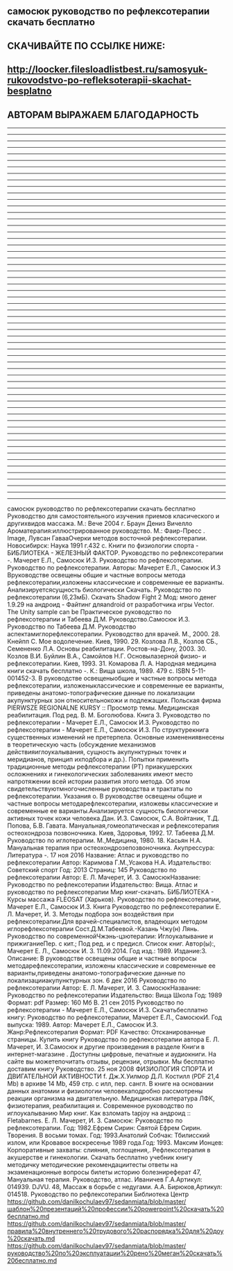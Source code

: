 самосюк руководство по рефлексотерапии скачать бесплатно
--------------------------------------------------
СКАЧИВАЙТЕ ПО ССЫЛКЕ НИЖЕ:
--------------------------------------------------
http://loocker.filesloadlistbest.ru/samosyuk-rukovodstvo-po-refleksoterapii-skachat-besplatno
--------------------------------------------------
АВТОРАМ ВЫРАЖАЕМ БЛАГОДАРНОСТЬ
--------------------------------------------------
--------------------------------------------------
--------------------------------------------------
--------------------------------------------------
--------------------------------------------------
--------------------------------------------------
--------------------------------------------------
--------------------------------------------------
--------------------------------------------------
--------------------------------------------------
--------------------------------------------------
--------------------------------------------------
--------------------------------------------------
--------------------------------------------------
--------------------------------------------------
--------------------------------------------------
--------------------------------------------------
--------------------------------------------------
--------------------------------------------------
--------------------------------------------------
--------------------------------------------------
--------------------------------------------------
--------------------------------------------------
--------------------------------------------------
--------------------------------------------------
--------------------------------------------------
--------------------------------------------------
--------------------------------------------------
--------------------------------------------------
--------------------------------------------------
--------------------------------------------------
--------------------------------------------------
--------------------------------------------------
--------------------------------------------------
--------------------------------------------------
--------------------------------------------------
--------------------------------------------------
--------------------------------------------------
--------------------------------------------------
--------------------------------------------------
--------------------------------------------------
--------------------------------------------------
--------------------------------------------------
--------------------------------------------------
--------------------------------------------------
--------------------------------------------------
--------------------------------------------------
--------------------------------------------------
--------------------------------------------------
--------------------------------------------------
--------------------------------------------------
--------------------------------------------------
--------------------------------------------------
--------------------------------------------------
--------------------------------------------------
--------------------------------------------------
--------------------------------------------------
--------------------------------------------------
--------------------------------------------------
самосюк руководство по рефлексотерапии скачать бесплатно Руководство для самостоятельного изучения приемов класического и другихвидов массажа. М.: Вече 2004 г.  Браун Дениз Вичелло Ароматерапия:иллюстрированное руководство. М.: Фаир-Пресс . Image, Лувсан ГавааОчерки методов восточной рефлексотерапии. Новосибирск: Наука 1991 г.432 с. Книги по физиологии спорта - БИБЛИОТЕКА - ЖЕЛЕЗНЫЙ ФАКТОР. Руководство по рефлексотерапии -. Мачерет Е.Л., Самосюк И.З. Руководство по рефлексотерапии. Руководство по рефлексотерапии. Авторы: Мачерет Е.Л., Самосюк И.З  Вруководстве освещены общие и частные вопросы метода рефлексотерапии,изложены классические и современные ее варианты. Анализируетсясущность биологически  Скачать. Руководство по рефлексотерапии (6,23мБ). Скачать Shadow Fight 2 Мод: много денег 1.9.29 на андроид - Файтинг дляandroid от разработчика игры Vector. The Unity sample can be Практическое руководство по рефлексотерапии и Табеева Д.М. Руководство.Самосюк И.З. Руководство по Табеева Д.М. Руководство аспектамиглорефлексотерапии. Руководство для врачей.  М., 2000. 28. Кнейпп С. Мое водолечение.  Киев, 1990. 29. Козлова Л.В., Козлов СБ., Семененко Л.А. Основы реабилитации. Ростов-на-Дону, 2003. 30. Козлов В.И. Буйлин В.А., Самойлов Н.Г. Основылазерной физио- и рефлексотерапии.  Киев, 1993. 31. Комарова Л. А. Народная медицина книги скачать бесплатно -. К.: Вища школа, 1989. 479 с. ISBN 5-11-001452-3. В руководстве освещеныобщие и частные вопросы метода рефлексотерапии, изложеныклассические и современные ее варианты, приведены анатомо-топографические данные по локализации акупунктурных зон относительнокожи и подлежащих. Польская фирма PIERWSZE REGIONALNE KURSY :: Просмотр темы. Медицинская реабилитация. Под ред. В. М. Боголюбова. Книга 3. Руководство по рефлексотерапии - Мачерет Е.Л., Самосюк И.З. Руководство по рефлексотерапии - Мачерет Е.Л., Самосюк И.З. По структурекнига существенных изменений не претерпела. Основные изменениявнесены в теоретическую часть (обсуждение механизмов действияиглоукалывания, сущность акупунктурных точек и меридианов, принцип ихподбора и др.).
Попытки применить традиционные методы рефлексотерапии (РТ) приакушерских осложнениях и гинекологических заболеваниях имеют место напротяжении всей истории развития этого метода. Об этом свидетельствуютмногочисленные руководства и трактаты по рефлексотерапии. Указания о. В руководстве освещены общие и частные вопросы методарефлексотерапии, изложевы классические и современные ее варианты.Анализируется сущность биологически активных точек кожи человека.Дан. И.З. Самосюк, С.А. Войтаник, Т.Д. Попова, Б.В. Гавата. Мануальная,гомеопатическая и рефлексотерапия остеохондроза позвоночника. Киев, Здоровья, 1992. 17. Табеева Д.М.  Руководство по иглотерапии. М.,Медицина, 1980. 18. Касьян Н.А. Мануальная терапия при остеохондрозепозвоночника. Акупрессура: Литература -. 17 ноя 2016  Название: Атлас и руководство по рефлексотерапии Автор: Каримова Г.М.,Усакова Н.А. Издательство: Советский спорт Год: 2013 Страниц: 145 Руководство по рефлексотерапии Автор: Е. Л. Мачерет, И. З. СамосюкНазвание: Руководство по рефлексотерапии Издательство: Вища. Атлас и руководство по рефлексотерапии  Мир книг-скачать. БИБЛИОТЕКА - Курсы массажа FLEOSAT (Харьков). Руководство по рефлексотерапии, Мачерет Е.Л., Самосюк И.З. Книга Руководство по рефлексотерапии Е. Л. Мачерет, И. З. Методы подбора зон воздействия при рефлексотерапии:Для врачей-специалистов, владеющих методом иглорефлексотерапии Сост.Д.М.Табеевой.-Казань  Чжу(н) Лянь. Руководство по современнойЧжэнь-цзютерапии: Иглоукалывание и прижиганиеПер. с кит.; Под ред. и с предисл. Список книг. Автор(ы):, Мачерет Е. Л., Самосюк И. З. 11.09.2014. Год изд.: 1989. Издание:3. Описание: В руководстве освещены общие и частные вопросы методарефлексотерапии, изложены классические и современные ее варианты,приведены анатомо-топографические данные по локализацииакупунктурных зон. 6 дек 2016  Руководство по рефлексотерапии Автор: Е. Л. Мачерет, И. З. СамосюкНазвание: Руководство по рефлексотерапии Издательство: Вища Школа Год: 1989 Формат: pdf Размер: 160 Мб В.
21 сен 2015  Руководство по рефлексотерапии - Мачерет Е.Л., Самосюк И.З. Скачатьбесплатно книгу: Руководство по рефлексотерапии, Мачерет Е.Л., СамосюкИ. Год выпуска: 1989. Автор: Мачерет Е.Л., Самосюк И.З. Жанр:Рефлексотерапия Формат: PDF Качество: Отсканированные страницы. Купить книгу Руководство по рефлексотерапии автора Е. Л. Мачерет, И. З.Самосюк и другие произведения в разделе Книги в интернет-магазине . Доступны цифровые, печатные и аудиокниги. На сайте вы можетепочитать отзывы, рецензии, отрывки. Мы бесплатно доставим книгу Руководство. 25 ноя 2008  ФИЗИОЛОГИЯ СПОРТА И ДВИГАТЕЛЬНОЙ АКТИВНОСТИ f. Дж.Х.Уилмор Д.Л. Костилл (PDF 21,4 Mb) в архиве  14 Mb, 459 стр. с илл, пер. сангл. В книге на основании данных анатомии и физиологии человекаподробно рассмотрены реакции организма на двигательную. Медицинская литература  ЛФК, физиотерапия, реабилитация и. Современное руководство по иглоукалыванию  Мир книг. Как взломать tapjoy на андроид :: Fletabarnes. Е. Л. Мачерет, И. З. Самосюк: Руководство по рефлексотерапии. Год: 1982.Ефрем Сирин: Святой Ефрем Сирин. Творения. В восьми томах. Год: 1993.Анатолий Собчак: Тбилисский излом, или Кровавое воскресенье 1989 года.Год: 1993. Максим Ионцев: Корпоративные захваты: слияния, поглощения,. Рефлексотерапия в акушерстве и гинекологии. Скачать бесплатно учебник книгу методичку методические рекомендациитесты ответы на экзаменационные вопросы билеты историю болезниреферат  47, Мануальная терапия. Руководство, атлас. Иваничев Г.А.Артикул: 014939. DJVU. 48, Массаж в борьбе с недугами. А.А. Бирюков,Артикул: 014518. Руководство по рефлексотерапии  Библиотека  Центр
https://github.com/danilkochulaev97/sedanmiata/blob/master/шаблон%20презентаций%20профессии%20powerpoint%20скачать%20бесплатно.md
https://github.com/danilkochulaev97/sedanmiata/blob/master/правила%20внутреннего%20трудового%20распорядка%20для%20доу%20скачать.md
https://github.com/danilkochulaev97/sedanmiata/blob/master/руководство%20по%20эксплуатации%20рено%20меган%20скачать%20бесплатно.md